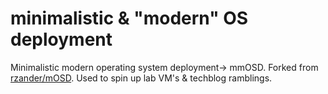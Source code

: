 # minimalistic & "modern" OS deployment
Minimalistic modern operating system deployment-> mmOSD. Forked from [rzander/mOSD](https://github.com/rzander/mOSD).
Used to spin up lab VM's & techblog ramblings.
